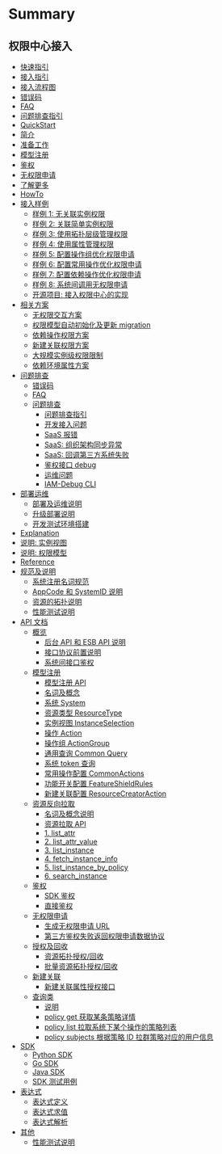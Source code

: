 # Summary

## 权限中心接入
* [快速指引]()
* [接入指引](HowTo/Guide.md)
* [接入流程图](HowTo/GuideFlow.md)
* [错误码](HowTo/FAQ/ErrorCode.md)
* [FAQ](HowTo/FAQ/FAQ.md)
* [问题排查指引](HowTo/FAQ/Guide.md)
* [QuickStart]()
* [简介](QuickStart/01-Begin.md)
* [准备工作](QuickStart/02-Prepare.md)
* [模型注册](QuickStart/03-Model.md)
* [鉴权](QuickStart/04-Auth.md)
* [无权限申请](QuickStart/05-Application.md)
* [了解更多](QuickStart/06-More.md)
* [HowTo]()
* [接入样例]()
    * [样例 1: 无关联实例权限](HowTo/Examples/01-ActionWithoutResource.md)
    * [样例 2: 关联简单实例权限](HowTo/Examples/02-ActionWithResource.md)
    * [样例 3: 使用拓扑层级管理权限](HowTo/Examples/03-Topology.md)
    * [样例 4: 使用属性管理权限](HowTo/Examples/04-Attribute.md)
    * [样例 5: 配置操作组优化权限申请](HowTo/Examples/05-ActionGroup.md)
    * [样例 6: 配置常用操作优化权限申请](HowTo/Examples/06-CommonActions.md)
    * [样例 7: 配置依赖操作优化权限申请](HowTo/Examples/07-RelatedActions.md)
    * [样例 8: 系统间调用无权限申请](HowTo/Examples/08-NoPermissionApply.md)
    * [开源项目: 接入权限中心的实现](HowTo/Examples/10-OpenSource.md)
* [相关方案]()
    * [无权限交互方案](HowTo/NoPermissionApply.md)
    * [权限模型自动初始化及更新 migration](HowTo/Migrateion.md)
    * [依赖操作权限方案](HowTo/RelatedActions.md)
    * [新建关联权限方案](HowTo/ResourceCreatorAction.md)
    * [大规模实例级权限限制](HowTo/LargeScaleInstances.md)
    * [依赖环境属性方案](HowTo/RelatedEnvironments.md)
* [问题排查]()
    * [错误码](HowTo/FAQ/ErrorCode.md)
    * [FAQ](HowTo/FAQ/FAQ.md)
    * [问题排查]()
        * [问题排查指引](HowTo/FAQ/Guide.md)
        * [开发接入问题](HowTo/FAQ/Debug/Develop.md)
        * [SaaS 报错](HowTo/FAQ/Debug/SaaS-DebugTraceAPI.md)
        * [SaaS: 组织架构同步异常](HowTo/FAQ/Debug/SaaS-DeptSync.md)
        * [SaaS: 回调第三方系统失败](HowTo/FAQ/Debug/SaaS-Callback.md)
        * [鉴权接口 debug](HowTo/FAQ/Debug/PolicyAPIDebug.md)
        * [运维问题](HowTo/FAQ/Debug/Deployment.md)
        * [IAM-Debug CLI](HowTo/FAQ/Debug/DebugCLI.md)
* [部署运维]()
    * [部署及运维说明](HowTo/OPS/Deploy.md)
    * [升级部署说明](HowTo/OPS/Upgrade.md)
    * [开发测试环境搭建](HowTo/OPS/Develop.md)
* [Explanation]()
* [说明: 实例视图](Explanation/01-InstanceSelection.md)
* [说明: 权限模型](Explanation/02-AuthModel.md)
* [Reference]()
* [规范及说明]()
    * [系统注册名词规范](Reference/NamingRules.md)
    * [AppCode 和 SystemID 说明](Reference/AppcodeAndSystemID.md)
    * [资源的拓扑说明](Reference/ResourceTopology.md)
    * [性能测试说明](Reference/Benchmark.md)
* [API 文档]()
    * [概览]()
        * [后台 API 和 ESB API 说明](Reference/API/01-Overview/01-BackendAPIvsESBAPI.md)
        * [接口协议前置说明](Reference/API/01-Overview/02-APIBasicInfo.md)
        * [系统间接口鉴权](Reference/API/01-Overview/03-APIAuth.md)
    * [模型注册]()
        * [模型注册 API](Reference/API/02-Model/00-API.md)
        * [名词及概念](Reference/API/02-Model/00-Concepts.md)
        * [系统 System](Reference/API/02-Model/10-System.md)
        * [资源类型 ResourceType](Reference/API/02-Model/11-ResourceType.md)
        * [实例视图 InstanceSelection](Reference/API/02-Model/12-InstanceSelection.md)
        * [操作 Action](Reference/API/02-Model/13-Action.md)
        * [操作组 ActionGroup](Reference/API/02-Model/14-ActionGroup.md)
        * [通用查询 Common Query](Reference/API/02-Model/15-CommonQuery.md)
        * [系统 token 查询](Reference/API/02-Model/16-Token.md)
        * [常用操作配置 CommonActions](Reference/API/02-Model/17-CommonActions.md)
        * [功能开关配置 FeatureShieldRules](Reference/API/02-Model/18-FeatureShieldRules.md)
        * [新建关联配置 ResourceCreatorAction](Reference/API/02-Model/19-ResourceCreatorAction.md)
    * [资源反向拉取]()
        * [名词及概念说明](Reference/API/03-Callback/00-Concepts.md)
        * [资源拉取 API](Reference/API/03-Callback/01-API.md)
        * [1. list_attr](Reference/API/03-Callback/10-list_attr.md)
        * [2. list_attr_value](Reference/API/03-Callback/11-list_attr_value.md)
        * [3. list_instance](Reference/API/03-Callback/12-list_instance.md)
        * [4. fetch_instance_info](Reference/API/03-Callback/13-fetch_instance_info.md)
        * [5. list_instance_by_policy](Reference/API/03-Callback/14-list_instance_by_policy.md)
        * [6. search_instance](Reference/API/03-Callback/15-search_instance.md)
    * [鉴权]()
        * [SDK 鉴权](Reference/API/04-Auth/01-SDK.md)
        * [直接鉴权](Reference/API/04-Auth/02-DirectAPI.md)
    * [无权限申请]()
        * [生成无权限申请 URL](Reference/API/05-Application/01-GenerateURL.md)
        * [第三方鉴权失败返回权限申请数据协议](Reference/API/05-Application/02-NoPermissionData.md)
    * [授权及回收]()
        * [资源拓扑授权/回收](Reference/API/06-GrantRevoke/01-Topology.md)
        * [批量资源拓扑授权/回收](Reference/API/06-GrantRevoke/02-BatchTopology.md)
    * [新建关联]()
        * [新建关联属性授权接口](Reference/API/07-ResourceCreatorAction/01-Attribute.md)
    * [查询类]()
        * [说明](Reference/API/08-Query/README.md)
        * [policy get 获取某条策略详情](Reference/API/08-Query/01-PolicyGet.md)
        * [policy list 拉取系统下某个操作的策略列表](Reference/API/08-Query/02-PolicyList.md)
        * [policy subjects 根据策略 ID 拉群策略对应的用户信息](Reference/API/08-Query/03-PolicySubjects.md)
* [SDK]()
    * [Python SDK](Reference/SDK/01-PythonSDK.md)
    * [Go SDK](Reference/SDK/02-GoSDK.md)
    * [Java SDK](Reference/SDK/03-JavaSDK.md)
    * [SDK 测试用例](Reference/SDK/04-SDKTestCase.md)
* [表达式]()
    * [表达式定义](Reference/Expression/01-Schema.md)
    * [表达式求值](Reference/Expression/02-Eval.md)
    * [表达式解析](Reference/Expression/03-Translate.md)
* [其他]()
    * [性能测试说明](Reference/Benchmark.md)
